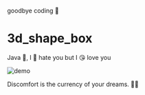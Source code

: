 goodbye coding 👋
# 3d_shape_box

Java 💩, I 🤬 hate you but I 😘 love you

![demo](./docs/demo.gif)


<!-- INSPIRATIONAL_QUOTE_START -->
Discomfort is the currency of your dreams.
🧑‍💻
<!-- INSPIRATIONAL_QUOTE_END -->
